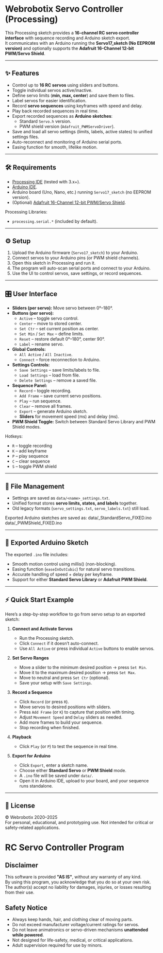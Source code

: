 # Webrobotix Servo Controller (Processing)

This Processing sketch provides a **16-channel RC servo controller interface** with sequence recording and Arduino sketch export.  
It communicates with an Arduino running the **Servo17_sketch (No EEPROM version)** and optionally supports the **Adafruit 16-Channel 12-bit PWM/Servo Shield**.

---

## ✨ Features

- Control up to **16 RC servos** using sliders and buttons.
- Toggle individual servos active/inactive.
- Define servo limits (**min, max, center**) and save them to files.
- Label servos for easier identification.
- Record **servo sequences** using keyframes with speed and delay.
- Play back recorded sequences in real time.
- Export recorded sequences as **Arduino sketches**:
  - Standard `Servo.h` version.
  - PWM shield version (`Adafruit_PWMServoDriver`).
- Save and load all servo settings (limits, labels, active states) to unified settings files.
- Auto-reconnect and monitoring of Arduino serial ports.
- Easing function for smooth, lifelike motion.

---

## 🛠 Requirements

- [Processing IDE](https://processing.org/) (tested with 3.x+).
- [Arduino IDE](https://www.arduino.cc/en/software).
- Arduino board (Uno, Nano, etc.) running `Servo17_sketch` (no EEPROM version).
- (Optional) [Adafruit 16-Channel 12-bit PWM/Servo Shield](https://www.adafruit.com/product/1411).

Processing Libraries:
- `processing.serial.*` (included by default).

---

## ⚙️ Setup

1. Upload the Arduino firmware (`Servo17_sketch`) to your Arduino.
2. Connect servos to your Arduino pins (or PWM shield channels).
3. Open this sketch in Processing and run it.
4. The program will auto-scan serial ports and connect to your Arduino.
5. Use the UI to control servos, save settings, or record sequences.

---

## 🎛 User Interface

- **Sliders (per servo):** Move servo between 0°–180°.
- **Buttons (per servo):**
  - `Active` – toggle servo control.
  - `Center` – move to stored center.
  - `Set Ctr` – set current position as center.
  - `Set Min` / `Set Max` – define limits.
  - `Reset` – restore default 0°–180°, center 90°.
  - `Label` – rename servo.
- **Global Controls:**
  - `All Active` / `All Inactive`.
  - `Connect` – force reconnection to Arduino.
- **Settings Controls:**
  - `Save Settings` – save limits/labels to file.
  - `Load Settings` – load from file.
  - `Delete Settings` – remove a saved file.
- **Sequence Panel:**
  - `Record` – toggle recording.
  - `Add Frame` – save current servo positions.
  - `Play` – run sequence.
  - `Clear` – remove all frames.
  - `Export` – generate Arduino sketch.
  - **Sliders** for movement speed (ms) and delay (ms).
- **PWM Shield Toggle:** Switch between Standard Servo Library and PWM Shield modes.

Hotkeys:
- `R` – toggle recording  
- `K` – add keyframe  
- `P` – play sequence  
- `C` – clear sequence  
- `S` – toggle PWM shield  

---

## 💾 File Management

- Settings are saved as `data/<name>_settings.txt`.
- Unified format stores **servo limits, states, and labels** together.
- Old legacy formats (`servo_settings.txt`, `servo_labels.txt`) still load.

Exported Arduino sketches are saved as:
data/<sketchName>_StandardServo_FIXED.ino
data/<sketchName>_PWMShield_FIXED.ino

---

## 🚀 Exported Arduino Sketch

The exported `.ino` file includes:
- Smooth motion control using millis() (non-blocking).
- Easing function (`easeInOutCubic`) for natural servo transitions.
- Accurate handling of speed + delay per keyframe.
- Support for either **Standard Servo Library** or **Adafruit PWM Shield**.

---

## ⚡ Quick Start Example

Here’s a step-by-step workflow to go from servo setup to an exported sketch:

1. **Connect and Activate Servos**
   - Run the Processing sketch.
   - Click `Connect` if it doesn’t auto-connect.
   - Use `All Active` or press individual `Active` buttons to enable servos.

2. **Set Servo Ranges**
   - Move a slider to the minimum desired position → press `Set Min`.
   - Move it to the maximum desired position → press `Set Max`.
   - Move to neutral and press `Set Ctr` (optional).
   - Save your setup with `Save Settings`.

3. **Record a Sequence**
   - Click `Record` (or press `R`).
   - Move servos to desired positions with sliders.
   - Press `Add Frame` (or `K`) to capture that position with timing.
   - Adjust `Movement Speed` and `Delay` sliders as needed.
   - Add more frames to build your sequence.
   - Stop recording when finished.

4. **Playback**
   - Click `Play` (or `P`) to test the sequence in real time.

5. **Export for Arduino**
   - Click `Export`, enter a sketch name.
   - Choose either **Standard Servo** or **PWM Shield** mode.
   - A `.ino` file will be saved under `data/`.
   - Open it in Arduino IDE, upload to your board, and your sequence runs standalone.

---

## 📄 License

© Webrobotix 2020–2025  
For personal, educational, and prototyping use. Not intended for critical or safety-related applications.
# RC Servo Controller Program

## Disclaimer
This software is provided **"AS IS"**, without any warranty of any kind.  
By using this program, you acknowledge that you do so at your own risk.  
The author(s) accept no liability for damages, injuries, or losses resulting from their use.

## Safety Notice
- Always keep hands, hair, and clothing clear of moving parts.
- Do not exceed manufacturer voltage/current ratings for servos.
- Do not leave animatronics or servo-driven mechanisms **unattended while powered**.
- Not designed for life-safety, medical, or critical applications.
- Adult supervision required for use by minors.

